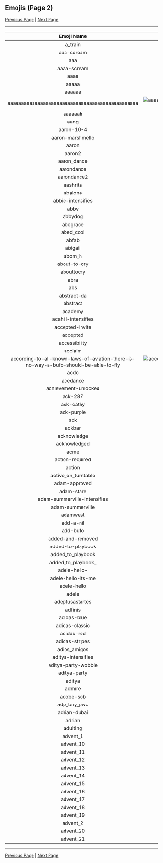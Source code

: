 
## Emojis (Page 2)

[Previous Page](/docs/hc/page-4-0001.md)
  | [Next Page](/docs/hc/page-a-0003.md)

<hr />

|Emoji Name|Image|
| :-: | :-: |
|a_train| ![a_train](/emojis/hc/a_train.jpg)|
|aaa-scream| ![aaa-scream](/emojis/hc/aaa-scream.gif)|
|aaa| ![aaa](/emojis/hc/aaa.gif)|
|aaaa-scream| ![aaaa-scream](/emojis/hc/aaaa-scream.gif)|
|aaaa| ![aaaa](/emojis/hc/aaaa.gif)|
|aaaaa| ![aaaaa](/emojis/hc/aaaaa.gif)|
|aaaaaa| ![aaaaaa](/emojis/hc/aaaaaa.gif)|
|aaaaaaaaaaaaaaaaaaaaaaaaaaaaaaaaaaaaaaaaaaaaaaaa| ![aaaaaaaaaaaaaaaaaaaaaaaaaaaaaaaaaaaaaaaaaaaaaaaa](/emojis/hc/aaaaaaaaaaaaaaaaaaaaaaaaaaaaaaaaaaaaaaaaaaaaaaaa.png)|
|aaaaaah| ![aaaaaah](/emojis/hc/aaaaaah.gif)|
|aang| ![aang](/emojis/hc/aang.gif)|
|aaron-10-4| ![aaron-10-4](/emojis/hc/aaron-10-4.png)|
|aaron-marshmello| ![aaron-marshmello](/emojis/hc/aaron-marshmello.png)|
|aaron| ![aaron](/emojis/hc/aaron.gif)|
|aaron2| ![aaron2](/emojis/hc/aaron2.gif)|
|aaron_dance| ![aaron_dance](/emojis/hc/aaron_dance.gif)|
|aarondance| ![aarondance](/emojis/hc/aarondance.gif)|
|aarondance2| ![aarondance2](/emojis/hc/aarondance2.gif)|
|aashrita| ![aashrita](/emojis/hc/aashrita.png)|
|abalone| ![abalone](/emojis/hc/abalone.png)|
|abbie-intensifies| ![abbie-intensifies](/emojis/hc/abbie-intensifies.gif)|
|abby| ![abby](/emojis/hc/abby.png)|
|abbydog| ![abbydog](/emojis/hc/abbydog.png)|
|abcgrace| ![abcgrace](/emojis/hc/abcgrace.png)|
|abed_cool| ![abed_cool](/emojis/hc/abed_cool.gif)|
|abfab| ![abfab](/emojis/hc/abfab.png)|
|abigail| ![abigail](/emojis/hc/abigail.png)|
|abom_h| ![abom_h](/emojis/hc/abom_h.gif)|
|about-to-cry| ![about-to-cry](/emojis/hc/about-to-cry.png)|
|abouttocry| ![abouttocry](/emojis/hc/abouttocry.png)|
|abra| ![abra](/emojis/hc/abra.gif)|
|abs| ![abs](/emojis/hc/abs.jpg)|
|abstract-da| ![abstract-da](/emojis/hc/abstract-da.png)|
|abstract| ![abstract](/emojis/hc/abstract.png)|
|academy| ![academy](/emojis/hc/academy.png)|
|acahill-intensifies| ![acahill-intensifies](/emojis/hc/acahill-intensifies.gif)|
|accepted-invite| ![accepted-invite](/emojis/hc/accepted-invite.png)|
|accepted| ![accepted](/emojis/hc/accepted.gif)|
|accessibility| ![accessibility](/emojis/hc/accessibility.png)|
|acclaim| ![acclaim](/emojis/hc/acclaim.png)|
|according-to-all-known-laws-of-aviation-there-is-no-way-a-bufo-should-be-able-to-fly| ![according-to-all-known-laws-of-aviation-there-is-no-way-a-bufo-should-be-able-to-fly](/emojis/hc/according-to-all-known-laws-of-aviation-there-is-no-way-a-bufo-should-be-able-to-fly.png)|
|acdc| ![acdc](/emojis/hc/acdc.png)|
|acedance| ![acedance](/emojis/hc/acedance.gif)|
|achievement-unlocked| ![achievement-unlocked](/emojis/hc/achievement-unlocked.png)|
|ack-287| ![ack-287](/emojis/hc/ack-287.gif)|
|ack-cathy| ![ack-cathy](/emojis/hc/ack-cathy.jpg)|
|ack-purple| ![ack-purple](/emojis/hc/ack-purple.png)|
|ack| ![ack](/emojis/hc/ack.png)|
|ackbar| ![ackbar](/emojis/hc/ackbar.png)|
|acknowledge| ![acknowledge](/emojis/hc/acknowledge.png)|
|acknowledged| ![acknowledged](/emojis/hc/acknowledged.png)|
|acme| ![acme](/emojis/hc/acme.png)|
|action-required| ![action-required](/emojis/hc/action-required.png)|
|action| ![action](/emojis/hc/action.png)|
|active_on_turntable| ![active_on_turntable](/emojis/hc/active_on_turntable.jpg)|
|adam-approved| ![adam-approved](/emojis/hc/adam-approved.png)|
|adam-stare| ![adam-stare](/emojis/hc/adam-stare.png)|
|adam-summerville-intensifies| ![adam-summerville-intensifies](/emojis/hc/adam-summerville-intensifies.gif)|
|adam-summerville| ![adam-summerville](/emojis/hc/adam-summerville.jpg)|
|adamwest| ![adamwest](/emojis/hc/adamwest.jpg)|
|add-a-nil| ![add-a-nil](/emojis/hc/add-a-nil.png)|
|add-bufo| ![add-bufo](/emojis/hc/add-bufo.png)|
|added-and-removed| ![added-and-removed](/emojis/hc/added-and-removed.png)|
|added-to-playbook| ![added-to-playbook](/emojis/hc/added-to-playbook.jpg)|
|added_to_playbook| ![added_to_playbook](/emojis/hc/added_to_playbook.png)|
|added_to_playbook_| ![added_to_playbook_](/emojis/hc/added_to_playbook_.png)|
|adele-hello-| ![adele-hello-](/emojis/hc/adele-hello-.jpg)|
|adele-hello-its-me| ![adele-hello-its-me](/emojis/hc/adele-hello-its-me.gif)|
|adele-hello| ![adele-hello](/emojis/hc/adele-hello.png)|
|adele| ![adele](/emojis/hc/adele.jpg)|
|adeptusastartes| ![adeptusastartes](/emojis/hc/adeptusastartes.png)|
|adfinis| ![adfinis](/emojis/hc/adfinis.png)|
|adidas-blue| ![adidas-blue](/emojis/hc/adidas-blue.png)|
|adidas-classic| ![adidas-classic](/emojis/hc/adidas-classic.jpg)|
|adidas-red| ![adidas-red](/emojis/hc/adidas-red.png)|
|adidas-stripes| ![adidas-stripes](/emojis/hc/adidas-stripes.png)|
|adios_amigos| ![adios_amigos](/emojis/hc/adios_amigos.png)|
|aditya-intensifies| ![aditya-intensifies](/emojis/hc/aditya-intensifies.gif)|
|aditya-party-wobble| ![aditya-party-wobble](/emojis/hc/aditya-party-wobble.gif)|
|aditya-party| ![aditya-party](/emojis/hc/aditya-party.gif)|
|aditya| ![aditya](/emojis/hc/aditya.png)|
|admire| ![admire](/emojis/hc/admire.jpg)|
|adobe-sob| ![adobe-sob](/emojis/hc/adobe-sob.png)|
|adp_bny_pwc| ![adp_bny_pwc](/emojis/hc/adp_bny_pwc.png)|
|adrian-dubai| ![adrian-dubai](/emojis/hc/adrian-dubai.png)|
|adrian| ![adrian](/emojis/hc/adrian.png)|
|adulting| ![adulting](/emojis/hc/adulting.png)|
|advent_1| ![advent_1](/emojis/hc/advent_1.png)|
|advent_10| ![advent_10](/emojis/hc/advent_10.png)|
|advent_11| ![advent_11](/emojis/hc/advent_11.png)|
|advent_12| ![advent_12](/emojis/hc/advent_12.png)|
|advent_13| ![advent_13](/emojis/hc/advent_13.png)|
|advent_14| ![advent_14](/emojis/hc/advent_14.png)|
|advent_15| ![advent_15](/emojis/hc/advent_15.png)|
|advent_16| ![advent_16](/emojis/hc/advent_16.png)|
|advent_17| ![advent_17](/emojis/hc/advent_17.png)|
|advent_18| ![advent_18](/emojis/hc/advent_18.png)|
|advent_19| ![advent_19](/emojis/hc/advent_19.png)|
|advent_2| ![advent_2](/emojis/hc/advent_2.png)|
|advent_20| ![advent_20](/emojis/hc/advent_20.png)|
|advent_21| ![advent_21](/emojis/hc/advent_21.png)|

<hr/>

[Previous Page](/docs/hc/page-4-0001.md)
  | [Next Page](/docs/hc/page-a-0003.md)